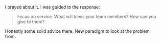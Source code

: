 I prayed about it. I was guided to the response: 
> Focus on service. What will bless your team members? How can you give to them?

Honestly some solid advice there. New paradigm to look at the problem from. 